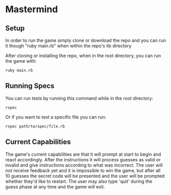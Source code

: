 # Mastermind

## Setup

  In order to run the game simply clone or download the repo and you can run it though "ruby main.rb" when within the repo's lib directory

  After cloning or installing the repo, when in the root directory, you can run the game with:

  `ruby main.rb`

## Running Specs

  You can run tests by running this command while in the root directory:

  `rspec`

  Or if you want to test a specific file you can run:

  `rspec path/to/spec/file.rb`

## Current Capabilities

  The game's current capabilities are that it will prompt at start to begin and react accordingly. After the instructions it will process guesses as valid or invalid and give instructions according to what was incorrect. The user will not receive feedback yet and it is impossible to win the game, but after all 10 guesses the secret code will be presented and the user will be prompted whether they'd like to restart. The user may also type 'quit' during the guess phase at any time and the game will exit.
